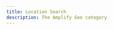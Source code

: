 ```yaml
---
title: Location Search
description: The Amplify Geo category
---
```


<inline-fragment platform="js" src="~/lib/geo/fragments/js/search.md"></inline-fragment>
